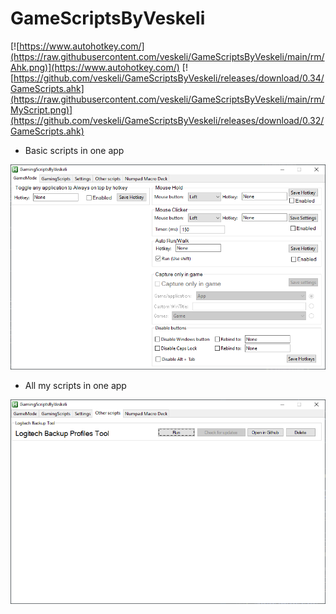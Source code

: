 # GameScriptsByVeskeli

[![https://www.autohotkey.com/](https://raw.githubusercontent.com/veskeli/GameScriptsByVeskeli/main/rm/Ahk.png)](https://www.autohotkey.com/)
[![https://github.com/veskeli/GameScriptsByVeskeli/releases/download/0.34/GameScripts.ahk](https://raw.githubusercontent.com/veskeli/GameScriptsByVeskeli/main/rm/MyScript.png)](https://github.com/veskeli/GameScriptsByVeskeli/releases/download/0.32/GameScripts.ahk)

+ Basic scripts in one app


![Preview](https://raw.githubusercontent.com/veskeli/GameScriptsByVeskeli/main/GamingScriptPicture.png)


+ All my scripts in one app


![Preview](https://raw.githubusercontent.com/veskeli/GameScriptsByVeskeli/main/OtherScripts.png)
